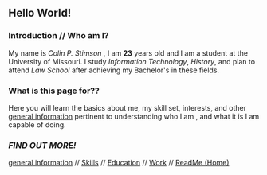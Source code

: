 **Hello World!** 
---------


### Introduction // Who am I?

My name is *Colin P. Stimson* , I am **23** years old and I am a student at the University of Missouri. I study *Information Technology*, *History*, and plan to attend *Law School* after achieving my Bachelor's in these fields.  


### What is this page for??

Here you will learn the basics about me, my skill set, interests, and other [general information](https://github.com/sinapticgenesis/Colin-Stimson/blob/main/Genreal%20Information.md) pertinent to understanding who I am , and what it is I am capable of doing.


### *FIND OUT MORE!*

[general information](https://github.com/sinapticgenesis/Colin-Stimson/blob/main/Genreal%20Information.md) // [Skills](https://github.com/sinapticgenesis/Colin-Stimson/blob/main/Skills.md) // [Education](https://github.com/sinapticgenesis/Colin-Stimson/blob/main/Education.md) // [Work](https://github.com/sinapticgenesis/Colin-Stimson/blob/main/Work.md) // [ReadMe (Home)](https://github.com/sinapticgenesis/Colin-Stimson/blob/main/README.md)
